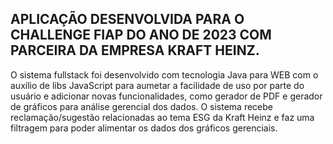 ## APLICAÇÃO DESENVOLVIDA PARA O CHALLENGE FIAP DO ANO DE 2023 COM PARCEIRA DA EMPRESA KRAFT HEINZ.
O sistema fullstack foi desenvolvido com tecnologia Java para WEB com o auxílio de libs JavaScript para aumetar a facilidade de uso por parte do usuário e 
adicionar novas funcionalidades, como gerador de PDF e gerador de gráficos para análise gerencial dos dados.
O sistema recebe reclamação/sugestão relacionadas ao tema ESG da Kraft Heinz e faz uma filtragem para poder alimentar os dados dos gráficos gerenciais.
